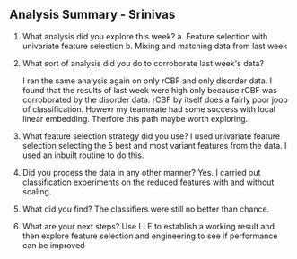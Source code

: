 ## Analysis Summary  - Srinivas

1. What analysis did you explore this week?
	a. Feature selection with univariate feature selection
    b. Mixing and matching data from last week
2. What sort of analysis did you do to corroborate last week's data?
	
	I ran the same analysis again on only rCBF and only disorder data. I found that the results of last week were high only because rCBF was corroborated by the disorder data. rCBF by itself does a fairly poor joob of classification. Howevr my teammate had some success with local linear embedding. Therfore this path maybe worth exploring.
    
3. What feature selection strategy did you use?
	I used univariate feature selection selecting the 5 best and most variant features from the data. I used an inbuilt routine to do this.

4. Did you process the data in any other manner?
	Yes. I carried out classification experiments on the reduced features with and without scaling.

5. What did you find?
	The classifiers were still no better than chance.

6. What are your next steps?
	Use LLE to establish a working result and then explore feature selection and engineering to see if performance can be improved